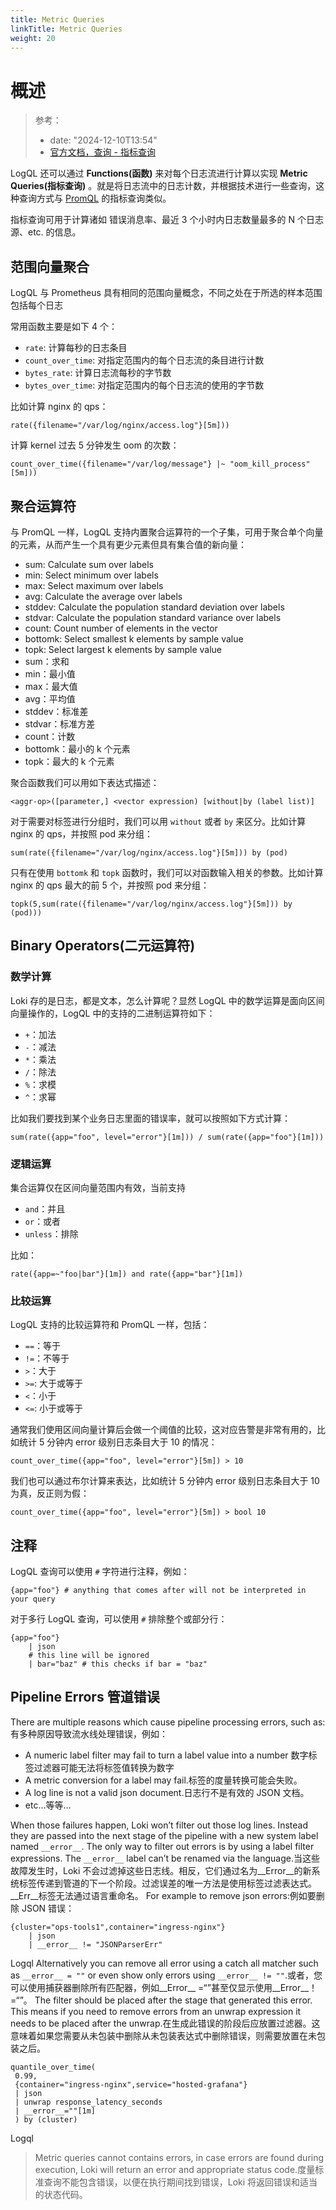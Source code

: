 ```yaml
---
title: Metric Queries
linkTitle: Metric Queries
weight: 20
---
```


# 概述

> 参考：
>
> - date: "2024-12-10T13:54"
> - [官方文档，查询 - 指标查询](https://grafana.com/docs/loki/latest/query/metric_queries/)

LogQL 还可以通过 **Functions(函数)** 来对每个日志流进行计算以实现 **Metric Queries(指标查询)** 。就是将日志流中的日志计数，并根据技术进行一些查询，这种查询方式与 [PromQL](/docs/6.可观测性/Metrics/Prometheus/PromQL/PromQL.md) 的指标查询类似。

指标查询可用于计算诸如 错误消息率、最近 3 个小时内日志数量最多的 N 个日志源、etc. 的信息。

## 范围向量聚合

LogQL 与 Prometheus 具有相同的范围向量概念，不同之处在于所选的样本范围包括每个日志

常用函数主要是如下 4 个：

- `rate`: 计算每秒的日志条目
- `count_over_time`: 对指定范围内的每个日志流的条目进行计数
- `bytes_rate`: 计算日志流每秒的字节数
- `bytes_over_time`: 对指定范围内的每个日志流的使用的字节数

比如计算 nginx 的 qps：

```logql
rate({filename="/var/log/nginx/access.log"}[5m]))
```

计算 kernel 过去 5 分钟发生 oom 的次数：

```logql
count_over_time({filename="/var/log/message"} |~ "oom_kill_process" [5m]))
```

## 聚合运算符

与 PromQL 一样，LogQL 支持内置聚合运算符的一个子集，可用于聚合单个向量的元素，从而产生一个具有更少元素但具有集合值的新向量：

- sum: Calculate sum over labels
- min: Select minimum over labels
- max: Select maximum over labels
- avg: Calculate the average over labels
- stddev: Calculate the population standard deviation over labels
- stdvar: Calculate the population standard variance over labels
- count: Count number of elements in the vector
- bottomk: Select smallest k elements by sample value
- topk: Select largest k elements by sample value
- sum：求和
- min：最小值
- max：最大值
- avg：平均值
- stddev：标准差
- stdvar：标准方差
- count：计数
- bottomk：最小的 k 个元素
- topk：最大的 k 个元素

聚合函数我们可以用如下表达式描述：

```logql
<aggr-op>([parameter,] <vector expression) [without|by (label list)]
```

对于需要对标签进行分组时，我们可以用 `without` 或者 `by` 来区分。比如计算 nginx 的 qps，并按照 pod 来分组：

```logql
sum(rate({filename="/var/log/nginx/access.log"}[5m])) by (pod)
```

只有在使用 `bottomk` 和 `topk` 函数时，我们可以对函数输入相关的参数。比如计算 nginx 的 qps 最大的前 5 个，并按照 pod 来分组：

```logql
topk(5,sum(rate({filename="/var/log/nginx/access.log"}[5m])) by (pod)))
```

## Binary Operators(二元运算符)

### 数学计算

Loki 存的是日志，都是文本，怎么计算呢？显然 LogQL 中的数学运算是面向区间向量操作的，LogQL 中的支持的二进制运算符如下：

- `+`：加法
- `-`：减法
- `*`：乘法
- `/`：除法
- `%`：求模
- `^`：求幂

比如我们要找到某个业务日志里面的错误率，就可以按照如下方式计算：

```logql
sum(rate({app="foo", level="error"}[1m])) / sum(rate({app="foo"}[1m]))
```

### 逻辑运算

集合运算仅在区间向量范围内有效，当前支持

- `and`：并且
- `or`：或者
- `unless`：排除

比如：

```logql
rate({app=~"foo|bar"}[1m]) and rate({app="bar"}[1m])
```

### 比较运算

LogQL 支持的比较运算符和 PromQL 一样，包括：

- `==`：等于
- `!=`：不等于
- `>`：大于
- `>=`: 大于或等于
- `<`：小于
- `<=`: 小于或等于

通常我们使用区间向量计算后会做一个阈值的比较，这对应告警是非常有用的，比如统计 5 分钟内 error 级别日志条目大于 10 的情况：

```logql
count_over_time({app="foo", level="error"}[5m]) > 10
```

我们也可以通过布尔计算来表达，比如统计 5 分钟内 error 级别日志条目大于 10 为真，反正则为假：

```logql
count_over_time({app="foo", level="error"}[5m]) > bool 10
```

## 注释

LogQL 查询可以使用 `#` 字符进行注释，例如：

```logql
{app="foo"} # anything that comes after will not be interpreted in your query
```

对于多行 LogQL 查询，可以使用 `#` 排除整个或部分行：

```logql
{app="foo"}
    | json
    # this line will be ignored
    | bar="baz" # this checks if bar = "baz"
```

## Pipeline Errors 管道错误

There are multiple reasons which cause pipeline processing errors, such as:有多种原因导致流水线处理错误，例如：

- A numeric label filter may fail to turn a label value into a number 数字标签过滤器可能无法将标签值转换为数字
- A metric conversion for a label may fail.标签的度量转换可能会失败。
- A log line is not a valid json document.日志行不是有效的 JSON 文档。
- etc…等等…

When those failures happen, Loki won’t filter out those log lines. Instead they are passed into the next stage of the pipeline with a new system label named `__error__`. The only way to filter out errors is by using a label filter expressions. The `__error__` label can’t be renamed via the language.当这些故障发生时，Loki 不会过滤掉这些日志线。相反，它们通过名为\_\_Error\_\_的新系统标签传递到管道的下一个阶段。过滤误差的唯一方法是使用标签过滤表达式。 \_\_Err\_\_标签无法通过语言重命名。
For example to remove json errors:例如要删除 JSON 错误：

```logql
{cluster="ops-tools1",container="ingress-nginx"}
    | json
    | __error__ != "JSONParserErr"
```
Logql
Alternatively you can remove all error using a catch all matcher such as `__error__ = ""` or even show only errors using `__error__ != ""`.或者，您可以使用捕获器删除所有匹配器，例如\_\_Error\_\_ =“”甚至仅显示使用\_\_Error\_\_！=“”。
The filter should be placed after the stage that generated this error. This means if you need to remove errors from an unwrap expression it needs to be placed after the unwrap.在生成此错误的阶段后应放置过滤器。这意味着如果您需要从未包装中删除从未包装表达式中删除错误，则需要放置在未包装之后。

```logql
quantile_over_time(
 0.99,
 {container="ingress-nginx",service="hosted-grafana"}
 | json
 | unwrap response_latency_seconds
 | __error__=""[1m]
 ) by (cluster)
```

Logql

> Metric queries cannot contains errors, in case errors are found during execution, Loki will return an error and appropriate status code.度量标准查询不能包含错误，以便在执行期间找到错误，Loki 将返回错误和适当的状态代码。
